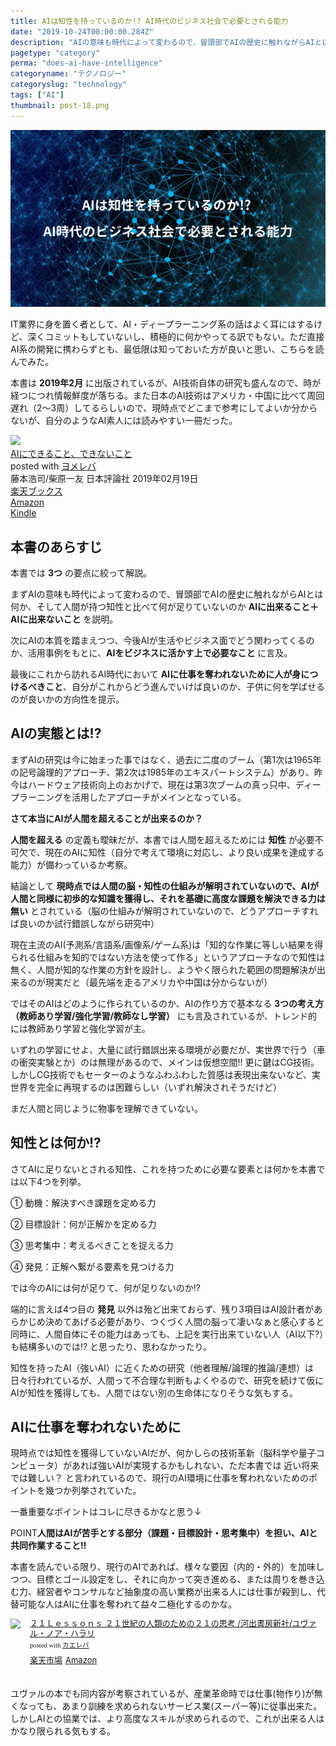 ```yaml
---
title: AIは知性を持っているのか!? AI時代のビジネス社会で必要とされる能力
date: "2019-10-24T00:00:00.284Z"
description: "AIの意味も時代によって変わるので、冒頭部でAIの歴史に触れながらAIとは何か、そして人間が持つ知性と比べて何が足りていないのか AIに出来ること＋AIに出来ないことを説明。更にAIの本質を踏まえつつ、今後AIが生活やビジネス面でどう関わってくるのか言及。"
pagetype: "category"
perma: "does-ai-have-intelligence"
categoryname: "テクノロジー"
categoryslug: "technology"
tags: ["AI"]
thumbnail: post-18.png
---
```


![](./post-18.png)

IT業界に身を置く者として、AI・ディープラーニング系の話はよく耳にはするけど、深くコミットもしていないし、積極的に何かやってる訳でもない。ただ直接AI系の開発に携わらずとも、最低限は知っておいた方が良いと思い、こちらを読んでみた。

本書は **2019年2月** に出版されているが、AI技術自体の研究も盛んなので、時が経つにつれ情報鮮度が落ちる。また日本のAI技術はアメリカ・中国に比べて周回遅れ（2〜3周）してるらしいので、現時点でどこまで参考にしてよいか分からないが、自分のようなAI素人には読みやすい一冊だった。

<div class="cstmreba"><div class="booklink-box"><div class="booklink-image"><a href="https://hb.afl.rakuten.co.jp/hgc/146fe51c.1fd043a3.146fe51d.605dc196/yomereba_main_201910242315409737?pc=http%3A%2F%2Fbooks.rakuten.co.jp%2Frb%2F15772758%2F%3Fscid%3Daf_ich_link_urltxt%26m%3Dhttp%3A%2F%2Fm.rakuten.co.jp%2Fev%2Fbook%2F" target="_blank" rel="noopener noreferrer"><img src="https://thumbnail.image.rakuten.co.jp/@0_mall/book/cabinet/8770/9784535788770.jpg?_ex=160x160" style="border: none;" /></a></div><div class="booklink-info"><div class="booklink-name"><a href="https://hb.afl.rakuten.co.jp/hgc/146fe51c.1fd043a3.146fe51d.605dc196/yomereba_main_201910242315409737?pc=http%3A%2F%2Fbooks.rakuten.co.jp%2Frb%2F15772758%2F%3Fscid%3Daf_ich_link_urltxt%26m%3Dhttp%3A%2F%2Fm.rakuten.co.jp%2Fev%2Fbook%2F" target="_blank" rel="noopener noreferrer">AIにできること、できないこと</a><div class="booklink-powered-date">posted with <a href="https://yomereba.com" rel="nofollow noopener noreferrer" target="_blank">ヨメレバ</a></div></div><div class="booklink-detail">藤本浩司/柴原一友 日本評論社 2019年02月19日    </div><div class="booklink-link2"><div class="shoplinkrakuten"><a href="https://hb.afl.rakuten.co.jp/hgc/146fe51c.1fd043a3.146fe51d.605dc196/yomereba_main_201910242315409737?pc=http%3A%2F%2Fbooks.rakuten.co.jp%2Frb%2F15772758%2F%3Fscid%3Daf_ich_link_urltxt%26m%3Dhttp%3A%2F%2Fm.rakuten.co.jp%2Fev%2Fbook%2F" target="_blank" rel="noopener noreferrer">楽天ブックス</a></div><div class="shoplinkamazon"><a href="https://www.amazon.co.jp/exec/obidos/asin/4535788774/kanon123-22/" target="_blank" rel="noopener noreferrer">Amazon</a></div><div class="shoplinkkindle"><a href="https://www.amazon.co.jp/gp/search?keywords=AI%E3%81%AB%E3%81%A7%E3%81%8D%E3%82%8B%E3%81%93%E3%81%A8%E3%80%81%E3%81%A7%E3%81%8D%E3%81%AA%E3%81%84%E3%81%93%E3%81%A8&__mk_ja_JP=%83J%83%5E%83J%83i&url=node%3D2275256051&tag=kanon123-22" target="_blank" rel="noopener noreferrer">Kindle</a></div>                              	  	  	  	  	</div></div><div class="booklink-footer"></div></div></div>

## 本書のあらすじ

本書では **3つ** の要点に絞って解説。

まずAIの意味も時代によって変わるので、冒頭部でAIの歴史に触れながらAIとは何か、そして人間が持つ知性と比べて何が足りていないのか **AIに出来ること＋AIに出来ないこと** を説明。

次にAIの本質を踏まえつつ、今後AIが生活やビジネス面でどう関わってくるのか、活用事例をもとに、**AIをビジネスに活かす上で必要なこと** に言及。

最後にこれから訪れるAI時代において **AIに仕事を奪われないために人が身につけるべきこと**、自分がこれからどう進んでいけば良いのか、子供に何を学ばせるのが良いかの方向性を提示。

## AIの実態とは!?

まずAIの研究は今に始まった事ではなく、過去に二度のブーム（第1次は1965年の記号論理的アプローチ、第2次は1985年のエキスパートシステム）があり、昨今はハードウェア技術向上のおかげで、現在は第3次ブームの真っ只中、ディープラーニングを活用したアプローチがメインとなっている。

**さて本当にAIが人間を超えることが出来るのか？**

**人間を超える** の定義も曖昧だが、本書では人間を超えるためには **知性** が必要不可欠で、現在のAIに知性（自分で考えて環境に対応し、より良い成果を達成する能力）が備わっているか考察。

結論として **現時点では人間の脳・知性の仕組みが解明されていないので、AIが人間と同様に初歩的な知識を獲得し、それを基礎に高度な課題を解決できる力は無い** とされている（脳の仕組みが解明されていないので、どうアプローチすれば良いのか試行錯誤しながら研究中）

現在主流のAI(予測系/言語系/画像系/ゲーム系)は「知的な作業に等しい結果を得られる仕組みを知的ではない方法を使って作る」というアプローチなので知性は無く、人間が知的な作業の方針を設計し、ようやく限られた範囲の問題解決が出来るのが現実だと（最先端を走るアメリカや中国は分からないが）

ではそのAIはどのように作られているのか、AIの作り方で基本なる **3つの考え方（教師あり学習/強化学習/教師なし学習）** にも言及されているが、トレンド的には教師あり学習と強化学習が主。

いずれの学習にせよ、大量に試行錯誤出来る環境が必要だが、実世界で行う（車の衝突実験とか）のは無理があるので、メインは仮想空間!! 更に鍵はCG技術。しかしCG技術でもセーターのようなふわふわした質感は表現出来ないなど、実世界を完全に再現するのは困難らしい（いずれ解決されそうだけど）

まだ人間と同じように物事を理解できていない。

## 知性とは何か!?

さてAIに足りないとされる知性、これを持つために必要な要素とは何かを本書では以下4つを列挙。

<div class="blackboard-box">
<p>① 動機：解決すべき課題を定める力</p>
<p>② 目標設計：何が正解かを定める力</p>
<p>③ 思考集中：考えるべきことを捉える力</p>
<p>④ 発見：正解へ繋がる要素を見つける力</p>
<div class="chalk1"></div>
<div class="chalk2"></div>
</div>

では今のAIには何が足りて、何が足りないのか!?

端的に言えば4つ目の **発見** 以外は殆ど出来ておらず、残り3項目はAI設計者があらかじめ決めてあげる必要があり、つくづく人間の脳って凄いなぁと感心すると同時に、人間自体にその能力はあっても、上記を実行出来ていない人（AI以下?）も結構多いのでは!? と思ったり、思わなかったり。

知性を持ったAI（強いAI）に近くための研究（他者理解/論理的推論/連想）は日々行われているが、人間って不合理な判断もよくやるので、研究を続けて仮にAIが知性を獲得しても、人間ではない別の生命体になりそうな気もする。

## AIに仕事を奪われないために

現時点では知性を獲得していないAIだが、何かしらの技術革新（脳科学や量子コンピュータ）があれば強いAIが実現するかもしれない、ただ本書では 近い将来では難しい？ と言われているので、現行のAI環境に仕事を奪われないためのポイントを幾つか列挙されていた。

一番重要なポイントはコレに尽きるかなと思う↓

<span class="mark">POINT</span>**人間はAIが苦手とする部分（課題・目標設計・思考集中）を担い、AIと共同作業すること!!**

本書を読んでいる限り、現行のAIであれば、様々な要因（内的・外的）を加味しつつ、目標とゴール設定をし、それに向かって突き進める、または周りを巻き込む力、経営者やコンサルなど抽象度の高い業務が出来る人には仕事が殺到し、代替可能な人はAIに仕事を奪われて益々二極化するのかな。

<div class="kaerebalink-box" style="text-align:left;padding-bottom:20px;font-size:small;zoom: 1;overflow: hidden;"><div class="kaerebalink-image" style="float:left;margin:0 15px 10px 0;"><a href="https://hb.afl.rakuten.co.jp/hgc/g0000015.o51y41f2.g0000015.o51y5a32/kaereba_main_202002061112327463?pc=https%3A%2F%2Fproduct.rakuten.co.jp%2Fproduct%2F-%2Fa4c2e40d8509b94d23a64fa69a33d9b8%2F&m=http%3A%2F%2Fm.product.rakuten.co.jp%2Fproduct%2Fa4c2e40d8509b94d23a64fa69a33d9b8%2F" target="_blank" rel="noopener noreferrer"><img style="width:80px" src="https://thumbnail.image.rakuten.co.jp/ran/img/2001/0009/784/309/227/887/20010009784309227887_1.jpg?_ex=64x64" style="border: none;" /></a></div><div class="kaerebalink-info" style="line-height:120%;zoom: 1;overflow: hidden;"><div class="kaerebalink-name" style="margin-bottom:10px;line-height:120%"><a href="https://hb.afl.rakuten.co.jp/hgc/g0000015.o51y41f2.g0000015.o51y5a32/kaereba_main_202002061112327463?pc=https%3A%2F%2Fproduct.rakuten.co.jp%2Fproduct%2F-%2Fa4c2e40d8509b94d23a64fa69a33d9b8%2F&m=http%3A%2F%2Fm.product.rakuten.co.jp%2Fproduct%2Fa4c2e40d8509b94d23a64fa69a33d9b8%2F" target="_blank" rel="noopener noreferrer">２１Ｌｅｓｓｏｎｓ ２１世紀の人類のための２１の思考  /河出書房新社/ユヴァル・ノア・ハラリ</a><div class="kaerebalink-powered-date" style="font-size:8pt;margin-top:5px;font-family:verdana;line-height:120%">posted with <a href="https://kaereba.com" rel="nofollow noopener noreferrer" target="_blank">カエレバ</a></div></div><div class="kaerebalink-detail" style="margin-bottom:5px;"></div><div class="kaerebalink-link1" style="margin-top:10px;"><div class="shoplinkrakuten" style="display:inline;margin-right:5px"><a href="https://hb.afl.rakuten.co.jp/hgc/146fe51c.1fd043a3.146fe51d.605dc196/kaereba_main_202002061112327463?pc=https%3A%2F%2Fsearch.rakuten.co.jp%2Fsearch%2Fmall%2FLesson21%2F-%2Ff.1-p.1-s.1-sf.0-st.A-v.2%3Fx%3D0%26scid%3Daf_ich_link_urltxt%26m%3Dhttp%3A%2F%2Fm.rakuten.co.jp%2F" target="_blank" rel="noopener noreferrer">楽天市場</a></div><div class="shoplinkamazon" style="display:inline;margin-right:5px"><a href="https://www.amazon.co.jp/gp/search?keywords=Lesson21&__mk_ja_JP=%E3%82%AB%E3%82%BF%E3%82%AB%E3%83%8A&tag=kanon123-22" target="_blank" rel="noopener noreferrer">Amazon</a></div></div></div><div class="booklink-footer" style="clear: left"></div></div>

ユヴァルの本でも同内容が考察されているが、産業革命時では仕事(物作り)が無くなっても、あまり訓練を求められないサービス業(スーパー等)に従事出来た。しかしAIとの協業では、より高度なスキルが求められるので、これが出来る人はかなり限られる気もする。